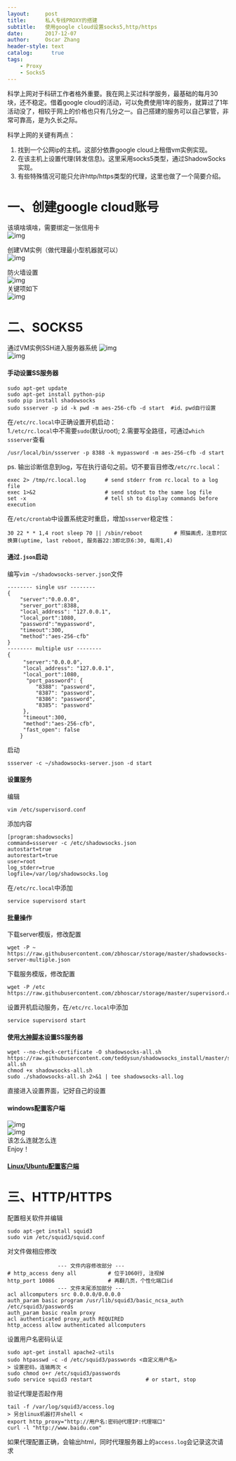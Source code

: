 ```yaml
---
layout:     post
title:      私人专线PROXY的搭建
subtitle:   使用google cloud设置socks5,http/https
date:       2017-12-07
author:     Oscar Zhang
header-style: text
catalog:      true
tags:
    - Proxy
    - Socks5
---
```

科学上网对于科研工作者格外重要。我在网上买过科学服务，最基础的每月30块，还不稳定。借着google cloud的活动，可以免费使用1年的服务，就算过了1年活动没了，相较于网上的价格也只有几分之一。自己搭建的服务可以自己掌管，非常可靠高，是为久长之际。

科学上网的关键有两点：

1. 找到一个公网ip的主机。这部分依靠google cloud上租借vm实例实现。
2. 在该主机上设置代理(转发信息)。这里采用socks5类型，通过ShadowSocks实现。
3. 有些特殊情况可能只允许http/https类型的代理，这里也做了一个简要介绍。

# 一、创建google cloud账号 
该填啥填啥，需要绑定一张信用卡     
![img][1]  

创建VM实例（做代理最小型机器就可以）    
![img][2]   

防火墙设置      
![img][3]     
关键项如下      
![img][4]    

# 二、SOCKS5       
通过VM实例SSH进入服务器系统
![img][5]         
![img][6]      

#### 手动设置SS服务器    

    sudo apt-get update  
    sudo apt-get install python-pip     
    sudo pip install shadowsocks     
    sudo ssserver -p id -k pwd -m aes-256-cfb -d start  #id、pwd自行设置     

在`/etc/rc.local`中正确设置开机启动：   
1.`/etc/rc.local`中不需要`sudo`(默认root); 2.需要写全路径，可通过`which ssserver`查看

    /usr/local/bin/ssserver -p 8388 -k mypassword -m aes-256-cfb -d start  

ps. 输出诊断信息到log，写在执行语句之前。切不要盲目修改`/etc/rc.local`：

    exec 2> /tmp/rc.local.log      # send stderr from rc.local to a log file
    exec 1>&2                      # send stdout to the same log file
    set -x                         # tell sh to display commands before execution

在`/etc/crontab`中设置系统定时重启，增加`ssserver`稳定性：

    30 22 * * 1,4 root sleep 70 || /sbin/reboot          # 照猫画虎，注意时区换算(uptime, last reboot, 服务器22:3即北京6:30, 每周1,4) 

#### 通过`.json`启动

编写`vim ~/shadowsocks-server.json`文件        

    -------- single usr --------
    {
        "server":"0.0.0.0",
        "server_port":8388,
        "local_address": "127.0.0.1",
        "local_port":1080,
        "password":"mypassword",
        "timeout":300,
        "method":"aes-256-cfb"
    }
    -------- multiple usr --------
    {  
         "server":"0.0.0.0"，  
         "local_address": "127.0.0.1",  
         "local_port":1080,  
          "port_password": {  
             "8388": "password",  
             "8387": "password",  
             "8386": "password",  
             "8385": "password"  
         },  
         "timeout":300,  
         "method":"aes-256-cfb",  
         "fast_open": false  
        }  

启动

    ssserver -c ~/shadowsocks-server.json -d start
        
#### 设置服务

编辑
        
    vim /etc/supervisord.conf
    
添加内容

    [program:shadowsocks]
    command=ssserver -c /etc/shadowsocks.json
    autostart=true
    autorestart=true
    user=root
    log_stderr=true
    logfile=/var/log/shadowsocks.log

在`/etc/rc.local`中添加

    service supervisord start
    
#### 批量操作

下载server模版，修改配置

    wget -P ~ https://raw.githubusercontent.com/zbhoscar/storage/master/shadowsocks-server-multiple.json
    
下载服务模版，修改配置

    wget -P /etc https://raw.githubusercontent.com/zbhoscar/storage/master/supervisord.conf

设置开机启动服务，在`/etc/rc.local`中添加

    service supervisord start

#### 使用[大神脚本](https://teddysun.com/486.html)设置SS服务器

    wget --no-check-certificate -O shadowsocks-all.sh https://raw.githubusercontent.com/teddysun/shadowsocks_install/master/shadowsocks-all.sh
    chmod +x shadowsocks-all.sh
    sudo ./shadowsocks-all.sh 2>&1 | tee shadowsocks-all.log

直接进入设置界面，记好自己的设置

#### windows配置客户端
![img][7]      
![img][8]       
该怎么连就怎么连   
Enjoy！   
#### [Linux/Ubuntu配置客户端](https://zbhoscar.github.io/2016/12/08/ubuntu-base/)  



# 三、HTTP/HTTPS

配置相关软件并编辑

    sudo apt-get install squid3     
    sudo vim /etc/squid3/squid.conf
            
对文件做相应修改

                    --- 文件内容修改部分 ---
    # http_access deny all          # 位于1060行, 注视掉
    http_port 10086                 # 再翻几页，个性化端口id
                    --- 文件末尾添加部分 ---
    acl allcomputers src 0.0.0.0/0.0.0.0
    auth_param basic program /usr/lib/squid3/basic_ncsa_auth /etc/squid3/passwords
    auth_param basic realm proxy
    acl authenticated proxy_auth REQUIRED
    http_access allow authenticated allcomputers
    
设置用户名密码认证
 
    sudo apt-get install apache2-utils
    sudo htpasswd -c -d /etc/squid3/passwords <自定义用户名>
    > 设置密码，连输两次 <
    sudo chmod o+r /etc/squid3/passwords
    sudo service squid3 restart                 # or start, stop
    
验证代理是否起作用

    tail -f /var/log/squid3/access.log
    > 另台linux机器打开shell <
    export http_proxy="http://用户名:密码@代理IP:代理端口"
    curl -l "http://www.baidu.com"
    
如果代理配置正确，会输出html，同时代理服务器上的`access.log`会记录这次请求

[1]: https://raw.githubusercontent.com/zbhoscar/zbhoscar.github.io/master/img/in-post/post-proxy/1.png
[2]: https://raw.githubusercontent.com/zbhoscar/zbhoscar.github.io/master/img/in-post/post-proxy/2.png
[3]: https://raw.githubusercontent.com/zbhoscar/zbhoscar.github.io/master/img/in-post/post-proxy/3.png
[4]: https://raw.githubusercontent.com/zbhoscar/zbhoscar.github.io/master/img/in-post/post-proxy/4.png
[5]: https://raw.githubusercontent.com/zbhoscar/zbhoscar.github.io/master/img/in-post/post-proxy/5.png
[6]: https://raw.githubusercontent.com/zbhoscar/zbhoscar.github.io/master/img/in-post/post-proxy/6.png
[7]: https://raw.githubusercontent.com/zbhoscar/zbhoscar.github.io/master/img/in-post/post-proxy/7.png
[8]: https://raw.githubusercontent.com/zbhoscar/zbhoscar.github.io/master/img/in-post/post-proxy/8.png















